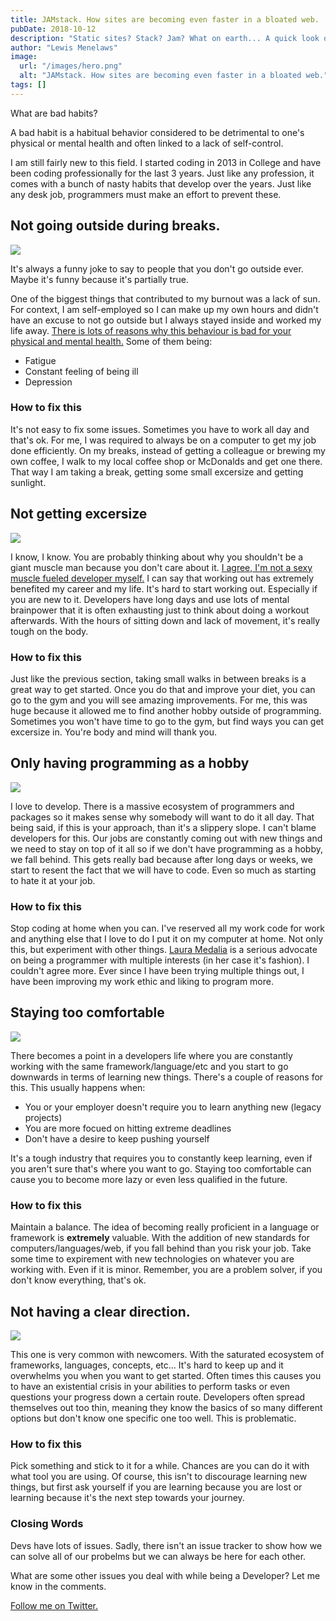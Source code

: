```yaml
---
title: JAMstack. How sites are becoming even faster in a bloated web.
pubDate: 2018-10-12
description: "Static sites? Stack? Jam? What on earth... A quick look on how the internet is becoming so much faster."
author: "Lewis Menelaws"
image:
  url: "/images/hero.png"
  alt: "JAMstack. How sites are becoming even faster in a bloated web."
tags: []
---
```

What are bad habits?

A bad habit is a habitual behavior considered to be detrimental to one's physical or mental health and often linked to a lack of self-control.

I am still fairly new to this field. I started coding in 2013 in College and have been coding professionally for the last 3 years. Just like any profession, it comes with a bunch of nasty habits that develop over the years. Just like any desk job, programmers must make an effort to prevent these. 

## Not going outside during breaks.

![](https://www.wallpaperup.com/uploads/wallpapers/2014/04/01/318673/63eebf3d72c4664d729723dc1952eeb6.jpg)

It's always a funny joke to say to people that you don't go outside ever. Maybe it's funny because it's partially true.

One of the biggest things that contributed to my burnout was a lack of sun. For context, I am self-employed so I can make up my own hours and didn't have an excuse to not go outside but I always stayed inside and worked my life away. [There is lots of reasons why this behaviour is bad for your physical and mental health.](https://www.healthline.com/nutrition/vitamin-d-deficiency-symptoms) Some of them being:

- Fatigue
- Constant feeling of being ill
- Depression

### How to fix this

It's not easy to fix some issues. Sometimes you have to work all day and that's ok. For me, I was required to always be on a computer to get my job done efficiently. On my breaks, instead of getting a colleague or brewing my own coffee, I walk to my local coffee shop or McDonalds and get one there. That way I am taking a break, getting some small excersize and getting sunlight. 

## Not getting excersize

![](https://thumbs.dreamstime.com/z/muscular-athletic-bodybuilder-fitness-model-use-computer-portrait-young-physically-fit-man-using-laptop-84261851.jpg)

I know, I know. You are probably thinking about why you shouldn't be a giant muscle man because you don't care about it. [I agree, I'm not a sexy muscle fueled developer myself.](https://twitter.com/LewisMenelaws) I can say that working out has extremely benefited my career and my life. It's hard to start working out. Especially if you are new to it. Developers have long days and use lots of mental brainpower that it is often exhausting just to think about doing a workout afterwards. With the hours of sitting down and lack of movement, it's really tough on the body. 

### How to fix this

Just like the previous section, taking small walks in between breaks is a great way to get started. Once you do that and improve your diet, you can go to the gym and you will see amazing improvements. For me, this was huge because it allowed me to find another hobby outside of programming. Sometimes you won't have time to go to the gym, but find ways you can get excersize in. You're body and mind will thank you.

## Only having programming as a hobby

![](https://i.ytimg.com/vi/RfDT2Rho1sA/maxresdefault.jpg)

I love to develop. There is a massive ecosystem of programmers and packages so it makes sense why somebody will want to do it all day. That being said, if this is your approach, than it's a slippery slope. I can't blame developers for this. Our jobs are constantly coming out with new things and we need to stay on top of it all so if we don't have programming as a hobby, we fall behind. This gets really bad because after long days or weeks, we start to resent the fact that we will have to code. Even so much as starting to hate it at your job. 

### How to fix this

Stop coding at home when you can. I've reserved all my work code for work and anything else that I love to do I put it on my computer at home. Not only this, but experiment with other things. [Laura Medalia](https://www.instagram.com/codergirl_/?hl=en) is a serious advocate on being a programmer with multiple interests (in her case it's fashion). I couldn't agree more. Ever since I have been trying multiple things out, I have been improving my work ethic and liking to program more.

## Staying too comfortable

![](https://i2.wp.com/www.islamicinsights.com/wp-content/uploads/sleepbaby-e1483071703213.jpg?resize=780%2C405)

There becomes a point in a developers life where you are constantly working with the same framework/language/etc and you start to go downwards in terms of learning new things. There's a couple of reasons for this. This usually happens when:

- You or your employer doesn't require you to learn anything new (legacy projects)
- You are more focued on hitting extreme deadlines
- Don't have a desire to keep pushing yourself

It's a tough industry that requires you to constantly keep learning, even if you aren't sure that's where you want to go. Staying too comfortable can cause you to become more lazy or even less qualified in the future.

### How to fix this

Maintain a balance. The idea of becoming really proficient in a language or framework is **extremely** valuable. With the addition of new standards for computers/languages/web, if you fall behind than you risk your job. Take some time to expirement with new technologies on whatever you are working with. Even if it is minor. Remember, you are a problem solver, if you don't know everything, that's ok.

## Not having a clear direction.

![](http://www.tikihumor.com/wp-content/uploads/sites/37/2014/12/which-way-to-go.png)

This one is very common with newcomers. With the saturated ecosystem of frameworks, languages, concepts, etc... It's hard to keep up and it overwhelms you when you want to get started. Often times this causes you to have an existential crisis in your abilities to perform tasks or even questions your progress down a certain route. Developers often spread themselves out too thin, meaning they know the basics of so many different options but don't know one specific one too well. This is problematic. 

### How to fix this

Pick something and stick to it for a while. Chances are you can do it with what tool you are using. Of course, this isn't to discourage learning new things, but first ask yourself if you are learning because you are lost or learning because it's the next step towards your journey.

### Closing Words

Devs have lots of issues. Sadly, there isn't an issue tracker to show how we can solve all of our probelms but we can always be here for each other.

What are some other issues you deal with while being a Developer? Let me know in the comments.

[Follow me on Twitter.](https://twitter.com/LewisMenelaws)